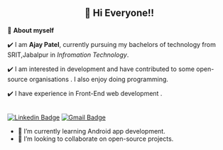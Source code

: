 
<!-- WAKING HAND WITH GOOD TO HAVE YOU TEXT-->
<h2 align=center>👋 Hi Everyone!!</h2>


<!--ABOUT ME CODE-->
🌱 **About myself**<br>


✔️ I am **Ajay Patel**, currently pursuing my bachelors of technology from SRIT,Jabalpur in *Infromation Technology*. <br>

✔️ I am interested in development and have contributed to some open-source organisations . I also enjoy doing programming. <br>

✔️ I have experience in Front-End web development .<br>
<br>


<!-- SOCAIL MEDIA HANDLES -->
[![Linkedin Badge](https://img.shields.io/badge/-Ajaypatel-blue?style=flat-square&logo=Linkedin&logoColor=white&link=https://www.linkedin.com/in/ajay-patel-4934a9145/)](https://www.linkedin.com/in/ajay-patel-4934a9145/)
[![Gmail Badge](https://img.shields.io/badge/-Ajaypatelap1504@gmail.com-c14438?style=flat-square&logo=Gmail&logoColor=white&link=mailto:ajaypatelap1504@gmail.com)](mailto:ajaypatelap1504@gmail.com)





- 🌱 I’m currently learning Android app development.
- 👯 I’m looking to collaborate on open-source projects.

